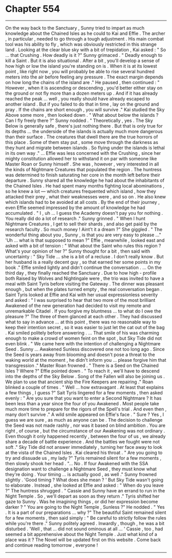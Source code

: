 
# Chapter 554


---

On the way back to the Sanctuary , Sunny tried to impart as much knowledge about the Chained Isles as he could to Kai and Effie .
The archer , in particular , needed to go through a tough adjustment . His main combat tool was his ability to fly , which was obviously restricted in this strange land .
Looking at the clear blue sky with a bit of trepidation , Kai asked :
" So … that Crushing . How deadly is it ?"
Sunny grimaced .
" Deadly enough to kill a Saint . But it is also situational . After a bit , you'll develop a sense of how high or low the island you're standing on is . When it is at its lowest point , like right now , you will probably be able to rise several hundred meters into the air before feeling any pressure . The exact margin depends on how long the chains of the island are ."
He paused , then continued :
" However , when it is ascending or descending , you'd better either stay on the ground or not fly more than a dozen meters up . And if it has already reached the peak … well , you really should have already escaped to another island . But if you failed to do that in time , lay on the ground and pray . If the chains are short enough , you will survive ."
Kai studied the Sky Above some more , then looked down .
" What about below the islands ? Can I fly freely there ?"
Sunny nodded .
" Theoretically , yes . The Sky Below is generally safe , there's just nothing there . But that is only true for its depths … the underside of the islands is actually much more dangerous than their surface . The creatures that dwell there are the true horrors of this place . Some of them stay put , some move through the darkness as they hunt and migrate between islands . So flying under the islands is lethal in its own way ."
… Effie was less concerned with the Crushing , since her mighty constitution allowed her to withstand it on par with someone like Master Roan or Sunny himself . She was , however , very interested in all the kinds of Nightmare Creatures that populated the region . The huntress was determined to finish saturating her core in the month left before their departure .
Sunny shared all the knowledge he had about the inhabitants of the Chained Isles . He had spent many months fighting local abominations , so he knew a lot — which creatures frequented which island , how they attacked their prey , what their weaknesses were , and so on . He also knew which islands had to be avoided at all costs .
By the end of their journey , even Effie seemed impressed by the amount of knowledge he had accumulated .
" I , uh … I guess the Academy doesn't pay you for nothing . You really did do a lot of research ."
Sunny grinned .
" When I hunt Nightmare Creatures , I get to sell their shards , and also get paid by the research faculty . So much money ! Aint't it a dream ?"
She giggled .
" The wonderful thing about you , Sunny , is that you are very easy to please …"
'Uh ... what is that supposed to mean ?"
Effie , meanwhile , looked east and asked with a bit of tension :
" What about the Saint who rules this region ? What's your opinion of her ?"
Sunny thought for a bit , then said with uncertainty :
" Sky Tide … she is a bit of a recluse . I don't really know . But her husband is a really decent guy , so that earned her some points in my book ."
Effie smiled lightly and didn't continue the conversation .
… On the third day , they finally reached the Sanctuary .
Due to how high - profile both Raised by Wolves and Nightingale were , the trio was invited to have a meal with Saint Tyris before visiting the Gateway .
The dinner was pleasant enough , but when the plates turned empty , the real conversation began .
Saint Tyris looked at Effie and Kai with her usual expressionless severity and asked :
" I was surprised to hear that two more of the most brilliant Awakened of the new generation had decided to visit my remote and unremarkable Citadel . If you forgive my bluntness … to what do I owe the pleasure ?"
The three of them glanced at each other . They had discussed what to say in advance … at this point , there was no reasonable way to keep their intention secret , so it was easier to just let the cat out of the bag .
Kai smiled politely before answering .
… That smile of his was charming enough to make a crowd of women feint on the spot , but Sky Tide did not even blink .
" We came here with the intention of challenging a Nightmare Seed . Sunny … Awakened Sunless discovered one not too long ago . Since the Seed is years away from blooming and doesn't pose a threat to the waking world at the moment , he didn't inform you … please forgive him that transgression ."
Master Roan frowned .
" There is a Seed on the Chained Isles ? Where ?"
Effie pointed down .
" To reach it , we'll have to descend into the depths of the Sky Below . Song of the Fallen will also be joining us . We plan to use that ancient ship the Fire Keepers are repairing ."
Roan blinked a couple of times .
" Well ... how extravagant . At least that explains a few things , I guess ?"
Sait Tyris lingered for a few moments , then asked evenly :
" Are you sure that you want to enter a Second Nightmare ? It has been less than a year since the four of you Awakened . Most people take much more time to prepare for the rigors of the Spell's trial . And even then , many don't survive ."
A wild smile appeared on Effie's face .
" Sure ? Yes , I guess we are sure , as much as anyone can be . The decision to challenge the Seed was not made rashly , nor was it based on blind ambition . You are right , of course , but the circumstance of our Awakening was not ordinary . Even though it only happened recently , between the four of us , we already share a decade of battle experience . And the battles we fought were not soft ."
Sky Tide did not answer immediately , turning her face away to look at the vista of the Chained Isles .
Kai cleared his throat .
" Are you going to try and dissuade us , my lady ?"
Tyris remained silent for a few moments , then slowly shook her head .
"... No . If four Awakened with the SSA designation want to challenge a Nightmare Seed , they must know what they're doing . Your timing … is actually good , as well ."
Sunny frowned slightly .
'Good timing ? What does she mean ? '
But Sky Tide wasn't going to elaborate . Instead , she looked at Effie and asked :
" When do you leave ?"
The huntress shrugged .
" Cassie and Sunny have an errand to run in the Night Temple . So , we'll depart as soon as they return ."
Tyris shifted her gaze to Sunny . Was he imagining things , or did her expression become darker ?
" You are going to the Night Temple , Sunless ?"
He nodded .
" Yes . It is a part of our preparations … why ?"
The beautiful Saint remained silent for a few moments , then said simply :
" Be careful to strictly follow the rules while you're there ."
Sunny politely agreed .
Inwardly , though , he was a bit disturbed .
'Well , that … did not sound ominous at all … '
Cassie , too , had seemed a bit apprehensive about the Night Temple .
Just what kind of a place was it ?
The Novel will be updated first on this website . Come back and continue reading tomorrow , everyone !

---

